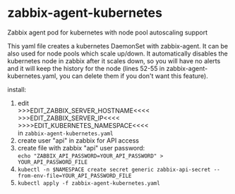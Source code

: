 # zabbix-agent-kubernetes
Zabbix agent pod for kubernetes with node pool autoscaling support

This yaml file creates a kubernetes DaemonSet with zabbix-agent. It can be also used for node pools which scale up/down. It automatically disables the kubernetes node in zabbix after it scales down, so you will have no alerts and it will keep the history for the node (lines 52-55 in zabbix-agent-kubernetes.yaml, you can delete them if you don't want this feature).

install: 

  1. edit <br>
    >>>EDIT_ZABBIX_SERVER_HOSTNAME<<<< <br>
    >>>EDIT_ZABBIX_SERVER_IP<<<<<br>
    >>>>EDIT_KUBERNETES_NAMESPACE<<<<<br>
    in `zabbix-agent-kubernetes.yaml`
  2. create user "api" in zabbix for API access
  3. create file with zabbix "api" user password: <br>
        `echo "ZABBIX_API_PASSWORD=YOUR_API_PASSWORD" > YOUR_API_PASSWORD_FILE`
  4. `kubectl -n $NAMESPACE create secret generic zabbix-api-secret --from-env-file=YOUR_API_PASSWORD_FILE`
  5. `kubectl apply -f zabbix-agent-kubernetes.yaml`
